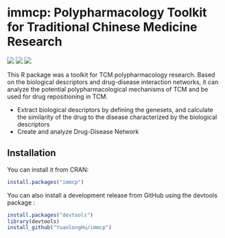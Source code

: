 
# immcp: Polypharmacology Toolkit for Traditional Chinese Medicine Research
[![](https://img.shields.io/cran/v/immcp?label=CRAN)](https://CRAN.R-project.org/package=immcp)
[![](https://img.shields.io/badge/devel%20version-1.0.4-blue)](https://github.com/YuanlongHu/immcp)
[![](https://img.shields.io/github/license/YuanlongHu/immcp)](https://github.com/YuanlongHu/immcp/blob/master/LICENSE.md)

This R package was a toolkit for TCM polypharmacology research. Based on the biological descriptors and drug-disease interaction networks, it can analyze the potential polypharmacological mechanisms of TCM and be used for drug repositioning in TCM. 
+ Extract biological descriptors by defining the genesets, and calculate the similarity of the drug to the disease characterized by the biological descriptors
+ Create and analyze Drug-Disease Network


## Installation
You can install it from CRAN:

``` r
install.packages("immcp")
```

You can also install a development release from GitHub using the devtools package :

``` r
install.packages("devtools")
library(devtools)
install_github("YuanlongHu/immcp")
```

